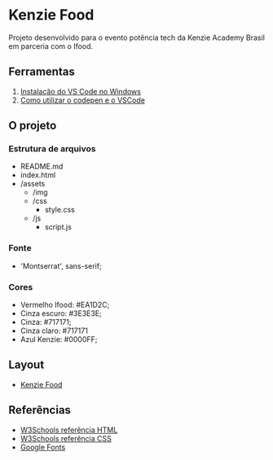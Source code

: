 # Kenzie Food

Projeto desenvolvido para o evento potência tech da Kenzie Academy Brasil em parceria com o Ifood.

## Ferramentas

1. [Instalação do VS Code no Windows](https://kenzie.com.br/blog/instalacao-vs-code-windows/)
2. [Como utilizar o codepen e o VSCode](https://kenzie-academy-brasil.github.io/ferramentas/)

## O projeto

### Estrutura de arquivos

- README.md
- index.html
- /assets
  - /img
  - /css
    - style.css
  - /js
    - script.js

### Fonte

- 'Montserrat', sans-serif;

### Cores

- Vermelho Ifood: #EA1D2C;
- Cinza escuro: #3E3E3E;
- Cinza: #717171;
- Cinza claro: #717171
- Azul Kenzie: #0000FF;

## Layout

- [Kenzie Food](./assets/img/layout.png)

## Referências
- [W3Schools referência HTML](https://www.w3schools.com/tags/default.asp)
- [W3Schools referência CSS](https://www.w3schools.com/cssref/default.asp)
- [Google Fonts](https://fonts.google.com/)